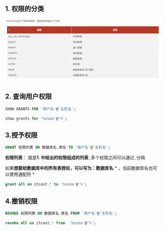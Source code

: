 ## 1. 权限的分类

![image-20230101160111980](22.DCL表操作-权限控制.assets/image-20230101160111980.png)

## 2. 查询用户权限

```sql
SHOW GRANTS FOR '用户名'@'主机名';
```

```sql
show grants for 'heima'@'%';
```



## 3.授予权限

```sql
GRANT 权限列表 ON 数据库名.表名 TO '用户名'@'主机名';
```

**权限列表**： 就是**1. 中给出的权限组成的列表** ,多个权限之间可以通过` , `分隔

如果**想要给数据库中的所有表授权，可以写为：数据库名.***  ，当前数据库名也可以使用通配符 *

```sql
grant all on itcast.* to 'heima'@'%';
```



## 4.撤销权限

```sql
REVOKE 权限列表 ON 数据库名.表名 FROM '用户名'@'主机名';
```

```sql
revoke all on itcast.* from  'heima'@'%';
```

